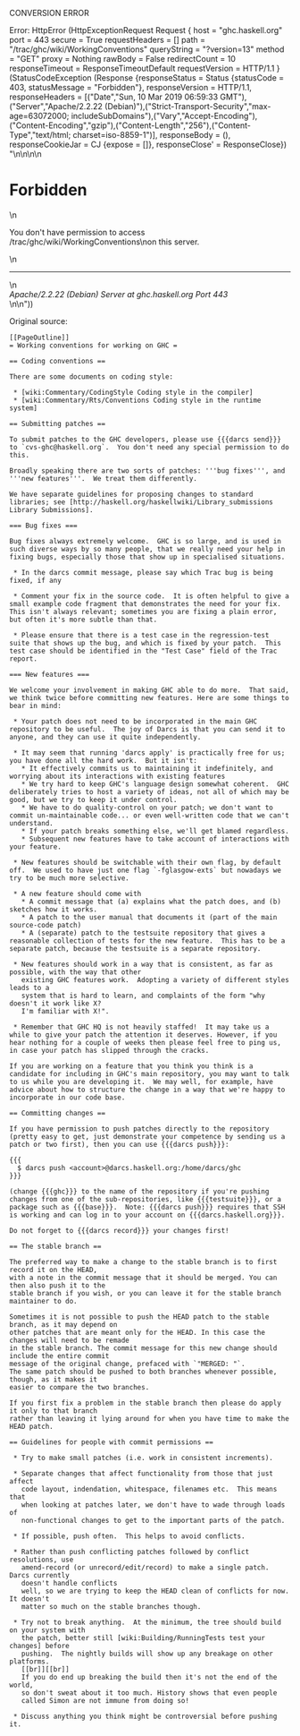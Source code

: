 CONVERSION ERROR

Error: HttpError (HttpExceptionRequest Request {
  host                 = "ghc.haskell.org"
  port                 = 443
  secure               = True
  requestHeaders       = []
  path                 = "/trac/ghc/wiki/WorkingConventions"
  queryString          = "?version=13"
  method               = "GET"
  proxy                = Nothing
  rawBody              = False
  redirectCount        = 10
  responseTimeout      = ResponseTimeoutDefault
  requestVersion       = HTTP/1.1
}
 (StatusCodeException (Response {responseStatus = Status {statusCode = 403, statusMessage = "Forbidden"}, responseVersion = HTTP/1.1, responseHeaders = [("Date","Sun, 10 Mar 2019 06:59:33 GMT"),("Server","Apache/2.2.22 (Debian)"),("Strict-Transport-Security","max-age=63072000; includeSubDomains"),("Vary","Accept-Encoding"),("Content-Encoding","gzip"),("Content-Length","256"),("Content-Type","text/html; charset=iso-8859-1")], responseBody = (), responseCookieJar = CJ {expose = []}, responseClose' = ResponseClose}) "<!DOCTYPE HTML PUBLIC \"-//IETF//DTD HTML 2.0//EN\">\n<html><head>\n<title>403 Forbidden</title>\n</head><body>\n<h1>Forbidden</h1>\n<p>You don't have permission to access /trac/ghc/wiki/WorkingConventions\non this server.</p>\n<hr>\n<address>Apache/2.2.22 (Debian) Server at ghc.haskell.org Port 443</address>\n</body></html>\n"))

Original source:

```trac
[[PageOutline]]
= Working conventions for working on GHC =

== Coding conventions ==

There are some documents on coding style:

 * [wiki:Commentary/CodingStyle Coding style in the compiler]
 * [wiki:Commentary/Rts/Conventions Coding style in the runtime system]

== Submitting patches ==

To submit patches to the GHC developers, please use {{{darcs send}}} to `cvs-ghc@haskell.org`.  You don't need any special permission to do this.  

Broadly speaking there are two sorts of patches: '''bug fixes''', and '''new features'''.  We treat them differently.

We have separate guidelines for proposing changes to standard libraries; see [http://haskell.org/haskellwiki/Library_submissions Library Submissions].

=== Bug fixes ===

Bug fixes always extremely welcome.  GHC is so large, and is used in such diverse ways by so many people, that we really need your help in fixing bugs, especially those that show up in specialised situations.

 * In the darcs commit message, please say which Trac bug is being fixed, if any

 * Comment your fix in the source code.  It is often helpful to give a small example code fragment that demonstrates the need for your fix.  This isn't always relevant; sometimes you are fixing a plain error, but often it's more subtle than that.

 * Please ensure that there is a test case in the regression-test suite that shows up the bug, and which is fixed by your patch.  This test case should be identified in the "Test Case" field of the Trac report.

=== New features ===

We welcome your involvement in making GHC able to do more.  That said, we think twice before committing new features. Here are some things to bear in mind:
 
 * Your patch does not need to be incorporated in the main GHC repository to be useful.  The joy of Darcs is that you can send it to anyone, and they can use it quite independently.

 * It may seem that running 'darcs apply' is practically free for us; you have done all the hard work.  But it isn't:
   * It effectively commits us to maintaining it indefinitely, and worrying about its interactions with existing features
   * We try hard to keep GHC's language design somewhat coherent.  GHC deliberately tries to host a variety of ideas, not all of which may be good, but we try to keep it under control.
   * We have to do quality-control on your patch; we don't want to commit un-maintainable code... or even well-written code that we can't understand.
   * If your patch breaks something else, we'll get blamed regardless.  
   * Subsequent new features have to take account of interactions with your feature.

 * New features should be switchable with their own flag, by default off.  We used to have just one flag `-fglasgow-exts` but nowadays we try to be much more selective.

 * A new feature should come with 
   * A commit message that (a) explains what the patch does, and (b) sketches how it works.
   * A patch to the user manual that documents it (part of the main source-code patch)
   * A (separate) patch to the testsuite repository that gives a reasonable collection of tests for the new feature.  This has to be a separate patch, because the testsuite is a separate repository.

 * New features should work in a way that is consistent, as far as possible, with the way that other
   existing GHC features work.  Adopting a variety of different styles leads to a
   system that is hard to learn, and complaints of the form "why doesn't it work like X?
   I'm familiar with X!".

 * Remember that GHC HQ is not heavily staffed!  It may take us a while to give your patch the attention it deserves. However, if you hear nothing for a couple of weeks then please feel free to ping us, in case your patch has slipped through the cracks.

If you are working on a feature that you think you think is a candidate for including in GHC's main repository, you may want to talk to us while you are developing it.  We may well, for example, have advice about how to structure the change in a way that we're happy to incorporate in our code base.

== Committing changes ==

If you have permission to push patches directly to the repository (pretty easy to get, just demonstrate your competence by sending us a patch or two first), then you can use {{{darcs push}}}:

{{{
  $ darcs push <account>@darcs.haskell.org:/home/darcs/ghc
}}}

(change {{{ghc}}} to the name of the repository if you're pushing changes from one of the sub-repositories, like {{{testsuite}}}, or a package such as {{{base}}}.  Note: {{{darcs push}}} requires that SSH is working and can log in to your account on {{{darcs.haskell.org}}}.

Do not forget to {{{darcs record}}} your changes first!

== The stable branch ==

The preferred way to make a change to the stable branch is to first record it on the HEAD,
with a note in the commit message that it should be merged. You can then also push it to the
stable branch if you wish, or you can leave it for the stable branch maintainer to do.

Sometimes it is not possible to push the HEAD patch to the stable branch, as it may depend on
other patches that are meant only for the HEAD. In this case the changes will need to be remade
in the stable branch. The commit message for this new change should include the entire commit
message of the original change, prefaced with `"MERGED: "`.
The same patch should be pushed to both branches whenever possible, though, as it makes it
easier to compare the two branches.

If you first fix a problem in the stable branch then please do apply it only to that branch
rather than leaving it lying around for when you have time to make the HEAD patch.

== Guidelines for people with commit permissions ==

 * Try to make small patches (i.e. work in consistent increments).

 * Separate changes that affect functionality from those that just affect
   code layout, indendation, whitespace, filenames etc.  This means that
   when looking at patches later, we don't have to wade through loads of
   non-functional changes to get to the important parts of the patch.   

 * If possible, push often.  This helps to avoid conflicts.

 * Rather than push conflicting patches followed by conflict resolutions, use
   amend-record (or unrecord/edit/record) to make a single patch.  Darcs currently
   doesn't handle conflicts
   well, so we are trying to keep the HEAD clean of conflicts for now.  It doesn't
   matter so much on the stable branches though.

 * Try not to break anything.  At the minimum, the tree should build on your system with
   the patch, better still [wiki:Building/RunningTests test your changes] before
   pushing.  The nightly builds will show up any breakage on other platforms.
   [[br]][[br]]
   If you do end up breaking the build then it's not the end of the world,
   so don't sweat about it too much. History shows that even people
   called Simon are not immune from doing so!

 * Discuss anything you think might be controversial before pushing it.



```
